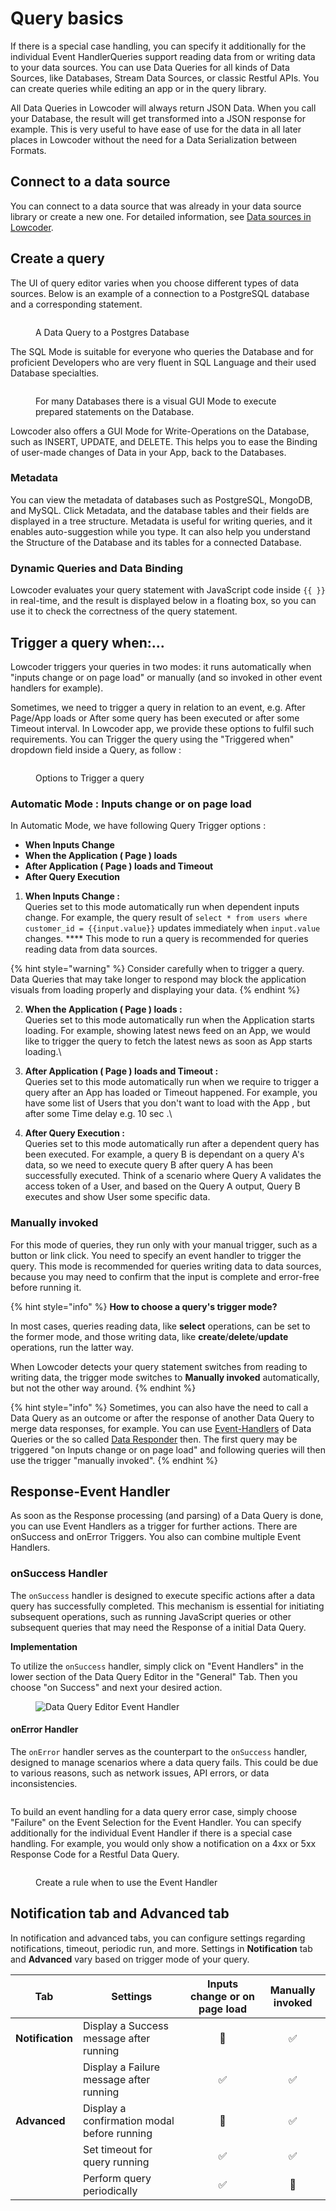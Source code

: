 # Query basics

If there is a special case handling, you can specify it additionally for the individual Event HandlerQueries support reading data from or writing data to your data sources. You can use Data Queries for all kinds of Data Sources, like Databases, Stream Data Sources, or classic Restful APIs. You can create queries while editing an app or in the query library.&#x20;

All Data Queries in Lowcoder will always return JSON Data. When you call your Database, the result will get transformed into a JSON response for example. This is very useful to have ease of use for the data in all later places in Lowcoder without the need for a Data Serialization between Formats.

## Connect to a data source

You can connect to a data source that was already in your data source library or create a new one. For detailed information, see [Data sources in Lowcoder](../data-sources-in-lowcoder/).

## Create a query

The UI of query editor varies when you choose different types of data sources. Below is an example of a connection to a PostgreSQL database and a corresponding statement.

<figure><img src="../../.gitbook/assets/App Editor  Database Query SQL.png" alt=""><figcaption><p>A Data Query to a Postgres Database</p></figcaption></figure>

The SQL Mode is suitable for everyone who queries the Database and for proficient Developers who are very fluent in SQL Language and their used Database specialties.

<figure><img src="../../.gitbook/assets/App Editor  Database Query GUI.png" alt=""><figcaption><p>For many Databases there is a visual GUI Mode to execute prepared statements on the Database.</p></figcaption></figure>

Lowcoder also offers a GUI Mode for Write-Operations on the Database, such as INSERT, UPDATE, and DELETE. This helps you to ease the Binding of user-made changes of Data in your App, back to the Databases.

### Metadata

You can view the metadata of databases such as PostgreSQL, MongoDB, and MySQL. Click Metadata, and the database tables and their fields are displayed in a tree structure. Metadata is useful for writing queries, and it enables auto-suggestion while you type. It can also help you understand the Structure of the Database and its tables for a connected Database.

### Dynamic Queries and Data Binding

Lowcoder evaluates your query statement with JavaScript code inside `{{ }}` in real-time, and the result is displayed below in a floating box, so you can use it to check the correctness of the query statement.

## Trigger a query when:...

Lowcoder triggers your queries in two modes: it runs automatically when "inputs change or on page load" or manually (and so invoked in other event handlers for example).&#x20;

Sometimes, we need to trigger a query in relation to an event, e.g. After Page/App loads or After some query has been executed or after some Timeout interval. In Lowcoder app, we provide these options to fulfil such requirements. You can Trigger the query using the "Triggered when" dropdown field inside a Query, as follow :&#x20;

<figure><img src="../../.gitbook/assets/frame_generic_light.png" alt=""><figcaption><p>Options to Trigger a query</p></figcaption></figure>

### Automatic Mode : Inputs change or on page load

In Automatic Mode, we have following Query Trigger options :&#x20;

* **When Inputs Change**
* **When the Application ( Page ) loads**
* **After Application ( Page ) loads and Timeout**
* **After Query Execution**

1. **When Inputs Change :** \
   Queries set to this mode automatically run when dependent inputs change. For example, the query result of `select * from users where customer_id = {{input.value}}` updates immediately when `input.value` changes. \*\*\*\* This mode to run a query is recommended for queries reading data from data sources.

{% hint style="warning" %}
Consider carefully when to trigger a query. Data Queries that may take longer to respond may block the application visuals from loading properly and displaying your data.&#x20;
{% endhint %}

2. **When the Application ( Page ) loads :** \
   Queries set to this mode automatically run when the Application starts loading. For example, showing latest news feed on an App, we would like to trigger the query to fetch the latest news as soon as App starts loading.\

3. **After Application ( Page ) loads and Timeout :** \
   Queries set to this mode automatically run when we require to trigger a query after an App has loaded or Timeout happened. For example, you have some list of Users that you don't want to load with the App , but after some Time delay e.g. 10 sec .\

4. **After Query Execution :**\
   Queries set to this mode automatically run after a dependent query has been executed. For example, a query B is dependant on a query A's data, so we need to execute query B after query A has been successfully executed. Think of a scenario where Query A validates the access token of a User, and based on the Query A output, Query B executes and show User some specific data.

### Manually invoked

For this mode of queries, they run only with your manual trigger, such as a button or link click. You need to specify an event handler to trigger the query. This mode is recommended for queries writing data to data sources, because you may need to confirm that the input is complete and error-free before running it.

{% hint style="info" %}
**How to choose a query's trigger mode?**

In most cases, queries reading data, like **select** operations, can be set to the former mode, and those writing data, like **create**/**delete**/**update** operations, run the latter way.

When Lowcoder detects your query statement switches from reading to writing data, the trigger mode switches to **Manually invoked** automatically, but not the other way around.
{% endhint %}

{% hint style="info" %}
Sometimes, you can also have the need to call a Data Query as an outcome or after the response of another Data Query to merge data responses, for example. You can use [Event-Handlers](../../build-applications/app-interaction/event-handlers.md) of Data Queries or the so called [Data Responder](../../business-logic-in-apps/write-javascript/data-responder.md) then. The first query may be triggered "on Inputs change or on page load" and following queries will then use the trigger "manually invoked".
{% endhint %}

## Response-Event Handler

As soon as the Response processing (and parsing) of a Data Query is done, you can use Event Handlers as a trigger for further actions. There are onSuccess and onError Triggers. You also can combine multiple Event Handlers.

### onSuccess Handler

The `onSuccess` handler is designed to execute specific actions after a data query has successfully completed. This mechanism is essential for initiating subsequent operations, such as running JavaScript queries or other subsequent queries that may need the Response of a initial Data Query.

**Implementation**

To utilize the `onSuccess` handler, simply click on "Event Handlers" in the lower section of the Data Query Editor in the "General" Tab. Then you choose "on Success" and next your desired action.

<figure><img src="../../.gitbook/assets/Screenshot 2024-03-12 at 18.59.28.png" alt="Data Query Editor Event Handler"><figcaption></figcaption></figure>

#### onError Handler

The `onError` handler serves as the counterpart to the `onSuccess` handler, designed to manage scenarios where a data query fails. This could be due to various reasons, such as network issues, API errors, or data inconsistencies.

<figure><img src="../../.gitbook/assets/Screenshot 2024-03-12 at 19.01.02.png" alt=""><figcaption></figcaption></figure>

To build an event handling for a data query error case, simply choose "Failure" on the Event Selection for the Event Handler. You can specify additionally for the individual Event Handler if there is a special case handling. For example, you would only show a notification on a 4xx or 5xx Response Code for a Restful Data Query.

<figure><img src="../../.gitbook/assets/Screenshot 2024-03-12 at 19.06.09.png" alt=""><figcaption><p>Create a rule when to use the Event Handler</p></figcaption></figure>

## Notification tab and Advanced tab

In notification and advanced tabs, you can configure settings regarding notifications, timeout, periodic run, and more. Settings in **Notification** tab and **Advanced** vary based on trigger mode of your query.

| Tab              | Settings                                    | Inputs change or on page load | Manually invoked |
| ---------------- | ------------------------------------------- | :---------------------------: | :--------------: |
| **Notification** | Display a Success message after running     |               🚫              |         ✅        |
|                  | Display a Failure message after running     |               ✅               |         ✅        |
| **Advanced**     | Display a confirmation modal before running |         <p>🚫<br></p>         |         ✅        |
|                  | Set timeout for query running               |               ✅               |         ✅        |
|                  | Perform query periodically                  |               ✅               |        🚫        |
